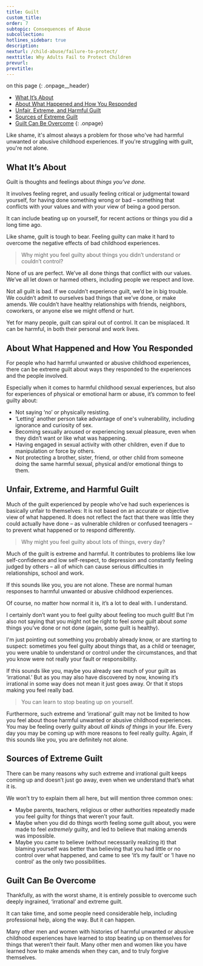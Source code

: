 ```yaml
---
title: Guilt
custom_title:
order: 7
subtopic: Consequences of Abuse
subcollection:
hotlines_sidebar: true
description:
nexturl: /child-abuse/failure-to-protect/
nexttitle: Why Adults Fail to Protect Children
prevurl:
prevtitle:
---
```



on this page
{: .onpage__header}

* [What It’s About](#what-its-about)
* [About What Happened and How You Responded](#about-what-happened-and-how-you-responded)
* [Unfair, Extreme, and Harmful Guilt](#unfair-extreme-and-harmful-guilt)
* [Sources of Extreme Guilt](#sources-of-extreme-guilt)
* [Guilt Can Be Overcome](#guilt-can-be-overcome)
{: .onpage}

Like shame, it's almost always a problem for those who've had harmful unwanted or abusive childhood experiences. If you're struggling with guilt, you're not alone.

## What It’s About

Guilt is thoughts and feelings about *things you’ve done.*

It involves feeling regret, and usually feeling critical or judgmental toward yourself, for having done something wrong or bad – something that conflicts with your values and with your view of being a good person.

It can include beating up on yourself, for recent actions or things you did a long time ago.

Like shame, guilt is tough to bear. Feeling guilty can make it hard to overcome the negative effects of bad childhood experiences.

> Why might you feel guilty about things you didn’t understand or couldn’t control?

None of us are perfect. We’ve all done things that conflict with our values. We’ve all let down or harmed others, including people we respect and love.

Not all guilt is bad. If we couldn’t experience guilt, we’d be in big trouble. We couldn’t admit to ourselves bad things that we’ve done, or make amends. We couldn’t have healthy relationships with friends, neighbors, coworkers, or anyone else we might offend or hurt.

Yet for many people, guilt can spiral out of control. It can be misplaced. It can be harmful, in both their personal and work lives.

## About What Happened and How You Responded

For people who had harmful unwanted or abusive childhood experiences, there can be extreme guilt about ways they responded to the experiences and the people involved.

Especially when it comes to harmful childhood sexual experiences, but also for experiences of physical or emotional harm or abuse, it’s common to feel guilty about:

* Not saying ‘no’ or physically resisting.
* ‘Letting’ another person take advantage of one's vulnerability, including ignorance and curiosity of sex.
* Becoming sexually aroused or experiencing sexual pleasure, even when they didn’t want or like what was happening.
* Having engaged in sexual activity with other children, even if due to manipulation or force by others.
* Not protecting a brother, sister, friend, or other child from someone doing the same harmful sexual, physical and/or emotional things to them.


## Unfair, Extreme, and Harmful Guilt

Much of the guilt experienced by people who’ve had such experiences is basically unfair to themselves: It is not based on an accurate or objective view of what happened. It does not reflect the fact that there was little they could actually have done – as vulnerable children or confused teenagers – to prevent what happened or to respond differently.

> Why might you feel guilty about lots of things, every day?

Much of the guilt is extreme and harmful. It contributes to problems like low self-confidence and low self-respect, to depression and constantly feeling judged by others – all of which can cause serious difficulties in relationships, school and work.

If this sounds like you, you are not alone. These are normal human responses to harmful unwanted or abusive childhood experiences.

Of course, no matter how normal it is, it’s a lot to deal with. I understand.

I certainly don’t want you to feel guilty about feeling too much guilt! But I'm also not saying that you might not be right to feel *some* guilt about *some* things you’ve done or not done (again, some guilt is healthy).

I'm just pointing out something you probably already know, or are starting to suspect: sometimes you feel guilty about things that, as a child or teenager, you were unable to understand or control under the circumstances, and that you know were not really your fault or responsibility.

If this sounds like you, maybe you already see much of your guilt as ‘irrational.’ But as you may also have discovered by now, knowing it’s irrational in some way does not mean it just goes away. Or that it stops making you feel really bad.

> You can learn to stop beating up on yourself.

Furthermore, such extreme and ‘irrational’ guilt may not be limited to how you feel about those harmful unwanted or abusive childhood experiences. You may be feeling overly guilty about *all kinds of things* in your life. Every day you may be coming up with more reasons to feel really guilty. Again, if this sounds like you, you are definitely not alone.

## Sources of Extreme Guilt

There can be many reasons why such extreme and irrational guilt keeps coming up and doesn’t just go away, even when we understand that’s what it is.

We won’t try to explain them all here, but will mention three common ones:

* Maybe parents, teachers, religious or other authorities repeatedly made you feel guilty for things that weren’t your fault.
* Maybe when you did do things worth feeling some guilt about, you were made to feel *extremely* guilty, and led to believe that making amends was impossible.
* Maybe you came to believe (without necessarily realizing it) that blaming yourself was better than believing that you had little or no control over what happened, and came to see ‘it’s my fault’ or ‘I have no control’ as the only two possibilities.


## Guilt Can Be Overcome

Thankfully, as with the worst shame, it is entirely possible to overcome such deeply ingrained, ‘irrational’ and extreme guilt.

It can take time, and some people need considerable help, including professional help, along the way. But it can happen.

Many other men and women with histories of harmful unwanted or abusive childhood experiences have learned to stop beating up on themselves for things that weren’t their fault. Many other men and women like you have learned how to make amends when they can, and to truly forgive themselves.